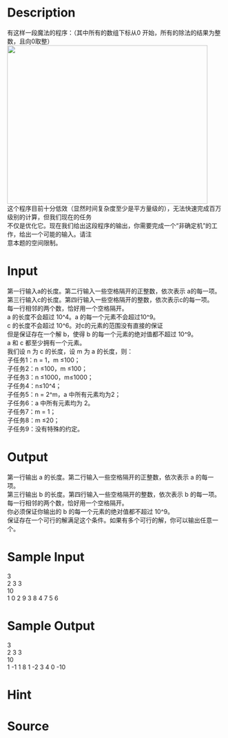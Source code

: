 
# Description

<div class="content"><div>有这样一段魔法的程序：（其中所有的数组下标从0 开始，所有的除法的结果为整数，且向0取整）</div>
<div><img src="/source/bzoj/4731/img/aHR0cHM6Ly9seWRzeS5jb20vSnVkZ2VPbmxpbmUvdXBsb2FkLzIwMTcwNC92MS5wbmc=.png" width="465" height="368" alt=""/></div>
<div>这个程序目前十分低效（显然时间复杂度至少是平方量级的），无法快速完成百万级别的计算，但我们现在的任务</div>
<div>不仅是优化它。现在我们给出这段程序的输出，你需要完成一个“非确定机”的工作，给出一个可能的输入。请注</div>
<div>意本题的空间限制。</div></div>

# Input

<div class="content"><div>第一行输入a的长度。第二行输入一些空格隔开的正整数，依次表示 a的每一项。</div>
<div>
<div>第三行输入c的长度。第四行输入一些空格隔开的整数，依次表示c的每一项。</div>
<div>每一行相邻的两个数，恰好用一个空格隔开。</div>
<div>a 的长度不会超过 10^4。a 的每一个元素不会超过10^9。</div>
<div>c 的长度不会超过 10^6。对c的元素的范围没有直接的保证</div>
<div>但是保证存在一个解 b，使得 b 的每一个元素的绝对值都不超过 10^9。</div>
<div>a 和 c 都至少拥有一个元素。</div>
<div>我们设 n 为 c 的长度，设 m 为 a 的长度，则：</div>
<div>子任务1：n = 1，m ≤100；</div>
<div>子任务2：n ≤100，m ≤100；</div>
<div>子任务3：n ≤1000，m≤1000；</div>
<div>子任务4：n≤10^4；</div>
<div>子任务5：n = 2^m，a 中所有元素均为2；</div>
<div>子任务6：a 中所有元素均为 2。</div>
<div>子任务7：m = 1；</div>
<div>子任务8：m ≤20；</div>
<div>子任务9：没有特殊的约定。</div>
</div>
<div></div></div>

# Output

<div class="content"><div>第一行输出 a 的长度。第二行输入一些空格隔开的正整数，依次表示 a 的每一项。</div>
<div>第三行输出 b 的长度。第四行输入一些空格隔开的整数，依次表示 b 的每一项。</div>
<div>每一行相邻的两个数，恰好用一个空格隔开。</div>
<div>你必须保证你输出的 b 的每一个元素的绝对值都不超过 10^9。</div>
<div>保证存在一个可行的解满足这个条件。如果有多个可行的解，你可以输出任意一个。</div>
<div></div></div>

# Sample Input

<div class="content"><span class="sampledata">3<br/>
2 3 3<br/>
10<br/>
1 0 2 9 3 8 4 7 5 6</span></div>

# Sample Output

<div class="content"><span class="sampledata">3<br/>
2 3 3<br/>
10<br/>
1 -1 1 8 1 -2 3 4 0 -10</span></div>

# Hint

<div class="content"><p></p></div>

# Source

<div class="content"><p><a href="problemset.php?search="></a></p></div>

